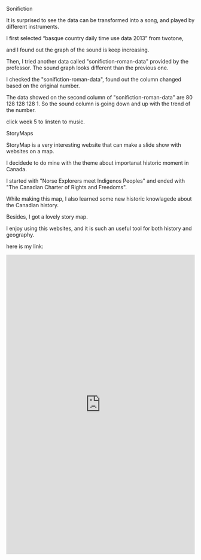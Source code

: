 Sonifiction

It is surprised to see the data can be transformed into a song, and played by different instruments. 

I first selected “basque country daily time use data 2013” from twotone, 

and I found out the graph of the sound is keep increasing. 

Then, I tried another data called "sonifiction-roman-data" provided by the professor. 
The sound graph looks different than the previous one.

I checked the "sonifiction-roman-data", found out the column changed based on the original number. 

The data showed on the second column of "sonifiction-roman-data" are 80 128 128 128 1. 
So the sound column is going down and up with the trend of the number. 

click week 5 to linsten to music. 


StoryMaps

StoryMap is a very interesting website that can make a slide show with websites on a map. 

I decidede to do mine with the theme about importanat historic moment in Canada.

I started with "Norse Explorers meet Indigenos Peoples" and ended with "The Canadian Charter of Rights and Freedoms".

While making this map, I also learned some new historic knowlagede about the Canadian history. 

Besides, I got a lovely story map.

I enjoy using this  websites, and it is such an useful tool for both history and geography. 

here is my link:

<iframe src="https://uploads.knightlab.com/storymapjs/34b60ab3e2887277f9ab5c3526fe0c98/digh3814o/index.html" frameborder="0" width="100%" height="800"></iframe>




